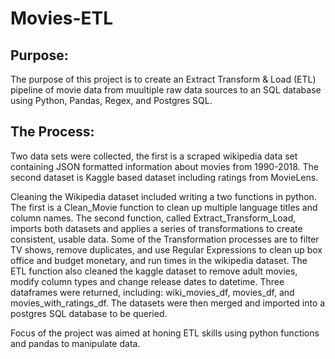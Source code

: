 # Movies-ETL

## Purpose:
The purpose of this project is to create an Extract Transform & Load (ETL) pipeline of movie data from muultiple raw data sources to an SQL database using Python, Pandas, Regex, and Postgres SQL. 

## The Process:
Two data sets were collected, the first is a scraped wikipedia data set containing JSON formatted information about movies from 1990-2018. The second dataset is Kaggle based dataset including ratings from MovieLens. 

Cleaning the Wikipedia dataset included writing a two functions in python. The first is a Clean_Movie function to clean up multiple language titles and column names. The second function, called Extract_Transform_Load, imports both datasets and applies a series of transformations to create consistent, usable data. Some of the Transformation processes are to filter TV shows, remove duplicates, and use Regular Expressions to clean up box office and budget monetary, and run times in the wikipedia dataset. The ETL function also cleaned the kaggle dataset to remove adult movies, modify column types and change release dates to datetime. Three dataframes were returned, including: wiki_movies_df, movies_df, and movies_with_ratings_df. The datasets were then merged and imported into a postgres SQL database to be queried. 

Focus of the project was aimed at honing ETL skills using python functions and pandas to manipulate data. 

